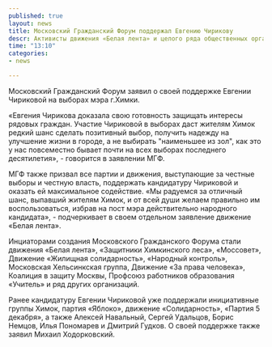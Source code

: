 ```yaml
---
published: true
layout: news
title: Московский Гражданский Форум поддержал Евгению Чирикову
descr: Активисты движения «Белая лента» и целого ряда общественных организаций, входящих в МГФ, призвали всех, выступающих за честные выборы и честную власть, оказать Чириковой максимальное содействие. 
time: "13:10"
categories:
- news

---
```


Московский Гражданский Форум заявил о своей поддержке Евгении Чириковой на выборах мэра г.Химки. 

«Евгения Чирикова доказала свою готовность защищать интересы рядовых граждан. Участие Чириковой в выборах даст жителям Химок редкий шанс сделать позитивный выбор, получить надежду на улучшение жизни в городе, а не выбирать "наименьшее из зол", как это у нас повсеместно бывает почти на всех выборах последнего десятилетия», - говорится в заявлении МГФ.

МГФ также призвал все партии и движения, выступающие за честные выборы и честную власть, поддержать кандидатуру Чириковой и оказать ей максимальное содействие. «Мы радуемся за отличный шанс, выпавший жителям Химок, и от всей души желаем правильно им воспользоваться, избрав на пост мэра действительно народного кандидата», - подчеркивает в своем отдельном заявление движение «Белая лента».

Инциаторами создания Московского Гражданского Форума стали движения «Белая лента», «Защитники Химкинского леса», «Моссовет», Движение «Жилищная солидарность», «Народный контроль», Московская Хельсинкская группа, Движение «За права человека», Коалиция в защиту Москвы, Профсоюз работников образования «Учитель» и ряд других организаций.

Ранее кандидатуру Евгении Чириковой уже поддержали инициативные группы Химок, партия «Яблоко», движение «Солидарность», «Партия 5 декабря», а также Алексей Навальный, Сергей Удальцов, Борис Немцов, Илья Пономарев и Дмитрий Гудков. О своей поддержке также заявил Михаил Ходорковский. 
